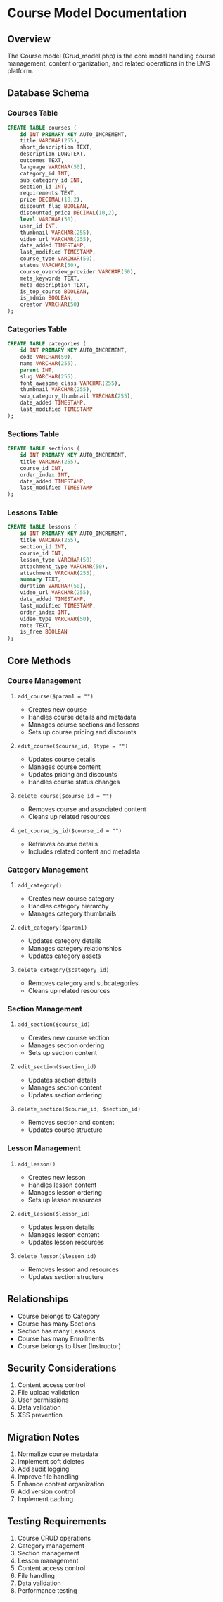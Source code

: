 # Course Model Documentation

## Overview
The Course model (Crud_model.php) is the core model handling course management, content organization, and related operations in the LMS platform.

## Database Schema

### Courses Table
```sql
CREATE TABLE courses (
    id INT PRIMARY KEY AUTO_INCREMENT,
    title VARCHAR(255),
    short_description TEXT,
    description LONGTEXT,
    outcomes TEXT,
    language VARCHAR(50),
    category_id INT,
    sub_category_id INT,
    section_id INT,
    requirements TEXT,
    price DECIMAL(10,2),
    discount_flag BOOLEAN,
    discounted_price DECIMAL(10,2),
    level VARCHAR(50),
    user_id INT,
    thumbnail VARCHAR(255),
    video_url VARCHAR(255),
    date_added TIMESTAMP,
    last_modified TIMESTAMP,
    course_type VARCHAR(50),
    status VARCHAR(50),
    course_overview_provider VARCHAR(50),
    meta_keywords TEXT,
    meta_description TEXT,
    is_top_course BOOLEAN,
    is_admin BOOLEAN,
    creator VARCHAR(50)
);
```

### Categories Table
```sql
CREATE TABLE categories (
    id INT PRIMARY KEY AUTO_INCREMENT,
    code VARCHAR(50),
    name VARCHAR(255),
    parent INT,
    slug VARCHAR(255),
    font_awesome_class VARCHAR(255),
    thumbnail VARCHAR(255),
    sub_category_thumbnail VARCHAR(255),
    date_added TIMESTAMP,
    last_modified TIMESTAMP
);
```

### Sections Table
```sql
CREATE TABLE sections (
    id INT PRIMARY KEY AUTO_INCREMENT,
    title VARCHAR(255),
    course_id INT,
    order_index INT,
    date_added TIMESTAMP,
    last_modified TIMESTAMP
);
```

### Lessons Table
```sql
CREATE TABLE lessons (
    id INT PRIMARY KEY AUTO_INCREMENT,
    title VARCHAR(255),
    section_id INT,
    course_id INT,
    lesson_type VARCHAR(50),
    attachment_type VARCHAR(50),
    attachment VARCHAR(255),
    summary TEXT,
    duration VARCHAR(50),
    video_url VARCHAR(255),
    date_added TIMESTAMP,
    last_modified TIMESTAMP,
    order_index INT,
    video_type VARCHAR(50),
    note TEXT,
    is_free BOOLEAN
);
```

## Core Methods

### Course Management
1. `add_course($param1 = "")`
   - Creates new course
   - Handles course details and metadata
   - Manages course sections and lessons
   - Sets up course pricing and discounts

2. `edit_course($course_id, $type = "")`
   - Updates course details
   - Manages course content
   - Updates pricing and discounts
   - Handles course status changes

3. `delete_course($course_id = "")`
   - Removes course and associated content
   - Cleans up related resources

4. `get_course_by_id($course_id = "")`
   - Retrieves course details
   - Includes related content and metadata

### Category Management
1. `add_category()`
   - Creates new course category
   - Handles category hierarchy
   - Manages category thumbnails

2. `edit_category($param1)`
   - Updates category details
   - Manages category relationships
   - Updates category assets

3. `delete_category($category_id)`
   - Removes category and subcategories
   - Cleans up related resources

### Section Management
1. `add_section($course_id)`
   - Creates new course section
   - Manages section ordering
   - Sets up section content

2. `edit_section($section_id)`
   - Updates section details
   - Manages section content
   - Updates section ordering

3. `delete_section($course_id, $section_id)`
   - Removes section and content
   - Updates course structure

### Lesson Management
1. `add_lesson()`
   - Creates new lesson
   - Handles lesson content
   - Manages lesson ordering
   - Sets up lesson resources

2. `edit_lesson($lesson_id)`
   - Updates lesson details
   - Manages lesson content
   - Updates lesson resources

3. `delete_lesson($lesson_id)`
   - Removes lesson and resources
   - Updates section structure

## Relationships
- Course belongs to Category
- Course has many Sections
- Section has many Lessons
- Course has many Enrollments
- Course belongs to User (Instructor)

## Security Considerations
1. Content access control
2. File upload validation
3. User permissions
4. Data validation
5. XSS prevention

## Migration Notes
1. Normalize course metadata
2. Implement soft deletes
3. Add audit logging
4. Improve file handling
5. Enhance content organization
6. Add version control
7. Implement caching

## Testing Requirements
1. Course CRUD operations
2. Category management
3. Section management
4. Lesson management
5. Content access control
6. File handling
7. Data validation
8. Performance testing 